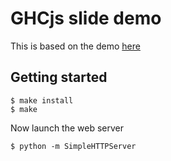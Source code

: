 # GHCjs slide demo

This is based on the demo [here](https://github.com/luite/hs15-talk)


## Getting started

```
$ make install
$ make
```

Now launch the web server

```
$ python -m SimpleHTTPServer
```

